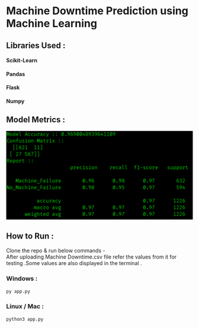 # Machine Downtime Prediction using Machine Learning

## Libraries Used :

#### Scikit-Learn
#### Pandas
#### Flask
#### Numpy

## Model Metrics :
![Alt text](Metrics.jpg)

## How to Run :
Clone the repo & run below commands - <br>
After uploading Machine Downtime.csv file refer the values from it for testing .Some values are also displayed in the terminal .

### Windows :	
	py app.py

### Linux / Mac :
	python3 app.py
